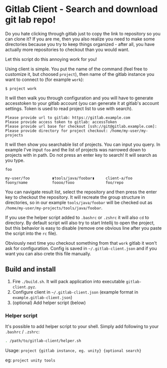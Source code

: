 # Gitlab Client - Search and download git lab repo!

Do you hate clicking through gitlab just to copy the link
to repository so you can clone it? If you are me, then you also
realize you need to make some directories because you try to keep
things organized - after all, you have actually more repositories
to checkout than you would want.

Let this script do this annoying work for you!

Using client is simple. You put the name of the command (feel free
to customize it, but choosed `project`), then name of the gitlab
instance you want to connect to (for example `work`):

```
$ project work
```

It will then walk you through configuration and you will
have to generate accesstoken to your gitlab account (you
can generate it at gitlab's account settings. Token is used
to read project list to use with search).

```
Please provide url to gitlab: https://gitlab.example.com
Please provide access token to gitlab: accessToken
Please provide url base for checkout [ssh://git@gitlab.example.com]: 
Please provide directory for project checkout: /home/my-user/my-projects
```

It will then show you searchable list of projects. You can input
you query. In example I've input `foo` and the list of projects
was narrowed down to projects with in path. Do not press an enter
key to search! It will search as you type.


```
foo

my-user/foo          ▮tools/java/foobar▮     client-a/foo
foony/name           foooo/fooo              foo/repo

```

You can navigate result list, select the repository and then press the enter
key to checkout the repository. It will recreate the group structure in
directories, so in our example `tools/java/foobar` will be checked out
as `/home/my-user/my-projects/tools/java/foobar`.

If you use the helper script added to `.bashrc` or `.zshrc` it will also
`cd` to directory. By default script will also try to start Intellij to
open the project, but this behavior is easy to disable (remove one
obvious line after you paste the script into the `rc` file).

Obviously next time you checkout something from that `work` gitlab it
won't ask for configuration. Config is saved in `~/.gitlab-client.json`
and if you want you can also crete this file manually.

## Build and install

1. Fire `./build.sh`. It will pack application into executable `gitlab-client.pyz`.
1. Configure client in `~/.gitlab-client.json` (example format in `example.gitlab-client.json`)
1. (optional) Add helper script (below)  

### Helper script

It's possible to add helper script to your shell. Simply add following to your `.bashrc` / `.zshrc`:

```bash
. /path/to/gitlab-client/helper.sh
```

Usage: `project {gitlab instance, eg. unity} {optional search}`

eg: `project unity tools`
